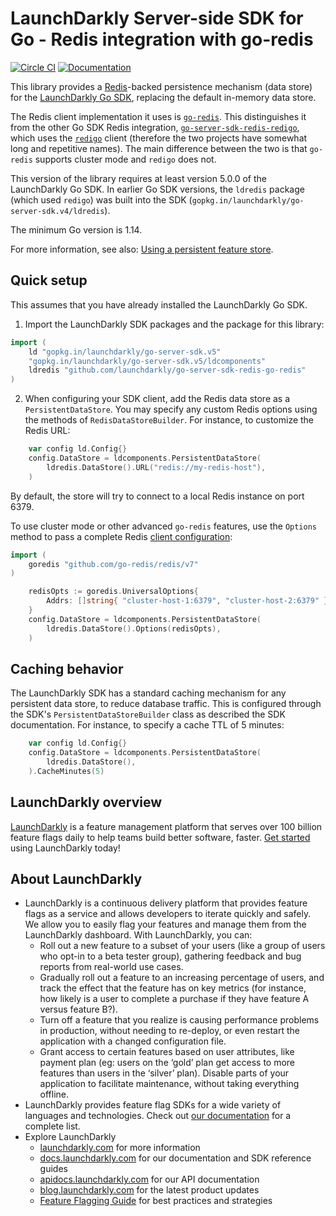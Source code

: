 # LaunchDarkly Server-side SDK for Go - Redis integration with go-redis

[![Circle CI](https://circleci.com/gh/launchdarkly/go-server-sdk-redis-go-redis.svg?style=shield)](https://circleci.com/gh/launchdarkly/go-server-sdk-redis-go-redis) [![Documentation](https://img.shields.io/static/v1?label=go.dev&message=reference&color=00add8)](https://pkg.go.dev/github.com/launchdarkly/go-server-sdk-redis-go-redis)

This library provides a [Redis](https://redis.io/)-backed persistence mechanism (data store) for the [LaunchDarkly Go SDK](https://github.com/launchdarkly/go-server-sdk), replacing the default in-memory data store.

The Redis client implementation it uses is [`go-redis`](https://github.com/go-redis/redis). This distinguishes it from the other Go SDK Redis integration, [`go-server-sdk-redis-redigo`](https://github.com/launchdarkly/go-server-sdk-redis-redigo), which uses the [`redigo`](https://github.com/gomodule/redigo) client (therefore the two projects have somewhat long and repetitive names). The main difference between the two is that `go-redis` supports cluster mode and `redigo` does not.

This version of the library requires at least version 5.0.0 of the LaunchDarkly Go SDK. In earlier Go SDK versions, the `ldredis` package (which used `redigo`) was built into the SDK (`gopkg.in/launchdarkly/go-server-sdk.v4/ldredis`).

The minimum Go version is 1.14.

For more information, see also: [Using a persistent feature store](https://docs.launchdarkly.com/sdk/concepts/feature-store).

## Quick setup

This assumes that you have already installed the LaunchDarkly Go SDK.

1. Import the LaunchDarkly SDK packages and the package for this library:

```go
import (
    ld "gopkg.in/launchdarkly/go-server-sdk.v5"
    "gopkg.in/launchdarkly/go-server-sdk.v5/ldcomponents"
    ldredis "github.com/launchdarkly/go-server-sdk-redis-go-redis"
)
```

2. When configuring your SDK client, add the Redis data store as a `PersistentDataStore`. You may specify any custom Redis options using the methods of `RedisDataStoreBuilder`. For instance, to customize the Redis URL:

```go
    var config ld.Config{}
    config.DataStore = ldcomponents.PersistentDataStore(
        ldredis.DataStore().URL("redis://my-redis-host"),
    )
```

By default, the store will try to connect to a local Redis instance on port 6379.

To use cluster mode or other advanced `go-redis` features, use the `Options` method to pass a complete Redis [client configuration](https://pkg.go.dev/github.com/go-redis/redis/v8?tab=doc#UniversalOptions):

```go
import (
    goredis "github.com/go-redis/redis/v7"
)

    redisOpts := goredis.UniversalOptions{
        Addrs: []string{ "cluster-host-1:6379", "cluster-host-2:6379" },
    }
    config.DataStore = ldcomponents.PersistentDataStore(
        ldredis.DataStore().Options(redisOpts),
    )
```

## Caching behavior

The LaunchDarkly SDK has a standard caching mechanism for any persistent data store, to reduce database traffic. This is configured through the SDK's `PersistentDataStoreBuilder` class as described the SDK documentation. For instance, to specify a cache TTL of 5 minutes:

```go
    var config ld.Config{}
    config.DataStore = ldcomponents.PersistentDataStore(
        ldredis.DataStore(),
    ).CacheMinutes(5)
```

## LaunchDarkly overview

[LaunchDarkly](https://www.launchdarkly.com) is a feature management platform that serves over 100 billion feature flags daily to help teams build better software, faster. [Get started](https://docs.launchdarkly.com/docs/getting-started) using LaunchDarkly today!

## About LaunchDarkly

* LaunchDarkly is a continuous delivery platform that provides feature flags as a service and allows developers to iterate quickly and safely. We allow you to easily flag your features and manage them from the LaunchDarkly dashboard.  With LaunchDarkly, you can:
    * Roll out a new feature to a subset of your users (like a group of users who opt-in to a beta tester group), gathering feedback and bug reports from real-world use cases.
    * Gradually roll out a feature to an increasing percentage of users, and track the effect that the feature has on key metrics (for instance, how likely is a user to complete a purchase if they have feature A versus feature B?).
    * Turn off a feature that you realize is causing performance problems in production, without needing to re-deploy, or even restart the application with a changed configuration file.
    * Grant access to certain features based on user attributes, like payment plan (eg: users on the ‘gold’ plan get access to more features than users in the ‘silver’ plan). Disable parts of your application to facilitate maintenance, without taking everything offline.
* LaunchDarkly provides feature flag SDKs for a wide variety of languages and technologies. Check out [our documentation](https://docs.launchdarkly.com/docs) for a complete list.
* Explore LaunchDarkly
    * [launchdarkly.com](https://www.launchdarkly.com/ "LaunchDarkly Main Website") for more information
    * [docs.launchdarkly.com](https://docs.launchdarkly.com/  "LaunchDarkly Documentation") for our documentation and SDK reference guides
    * [apidocs.launchdarkly.com](https://apidocs.launchdarkly.com/  "LaunchDarkly API Documentation") for our API documentation
    * [blog.launchdarkly.com](https://blog.launchdarkly.com/  "LaunchDarkly Blog Documentation") for the latest product updates
    * [Feature Flagging Guide](https://github.com/launchdarkly/featureflags/  "Feature Flagging Guide") for best practices and strategies

